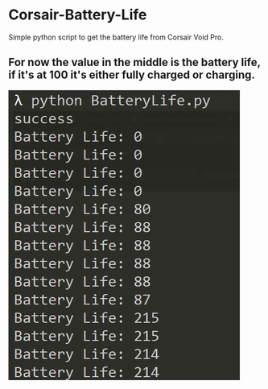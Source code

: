 # Corsair-Battery-Life
Simple python script to get the battery life from Corsair Void Pro.

## For now the value in the middle is the battery life, if it's at 100 it's either fully charged or charging. 
![](images/ReadmeImage.png)